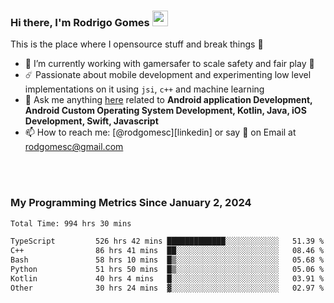 
### Hi there, I'm Rodrigo Gomes <img src="https://media.giphy.com/media/hvRJCLFzcasrR4ia7z/giphy.gif" width="25px">
This is the place where I opensource stuff and break things 🤣
- 🔭 I’m currently working with gamersafer to scale safety and fair play 💜
- ☄️ Passionate about mobile development and experimenting low level implementations on it using `jsi`, `c++` and machine learning
- 💬 Ask me anything [here](https://github.com/rodgomesc/rodgomesc/issues) related to <b>Android application Development, Android Custom Operating System Development, Kotlin, Java, iOS Development, Swift, Javascript</b>
- 📫 How to reach me: [@rodgomesc][linkedin] or say 👋 on Email at [rodgomesc@gmail.com](mailto:rodgomesc@gmail.com)


<br/>

<!-- 
<picture>
  <img src="/github-metrics.svg" alt="Metrics">
</picture>
-->

</br>

### My Programming Metrics Since January 2, 2024 


<!--START_SECTION:waka-->

```txt
Total Time: 994 hrs 30 mins

TypeScript         526 hrs 42 mins █████████████░░░░░░░░░░░░   51.39 %
C++                86 hrs 41 mins  ██░░░░░░░░░░░░░░░░░░░░░░░   08.46 %
Bash               58 hrs 10 mins  █▒░░░░░░░░░░░░░░░░░░░░░░░   05.68 %
Python             51 hrs 50 mins  █▒░░░░░░░░░░░░░░░░░░░░░░░   05.06 %
Kotlin             40 hrs 4 mins   █░░░░░░░░░░░░░░░░░░░░░░░░   03.91 %
Other              30 hrs 24 mins  ▓░░░░░░░░░░░░░░░░░░░░░░░░   02.97 %
```

<!--END_SECTION:waka-->
